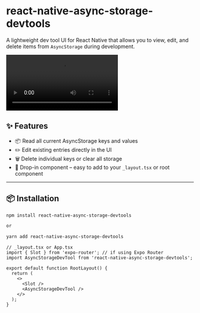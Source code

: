 # react-native-async-storage-devtools

A lightweight dev tool UI for React Native that allows you to view, edit, and delete items from `AsyncStorage` during development.

![Demo Video](https://cdn.heyo.is/react-native-async-storage-devtools/demo.mp4)

## ✨ Features

- 📦 Read all current AsyncStorage keys and values
- ✏️ Edit existing entries directly in the UI
- 🗑️ Delete individual keys or clear all storage
- 🧩 Drop-in component – easy to add to your `_layout.tsx` or root component

---

## 📦 Installation

```bash
npm install react-native-async-storage-devtools

or

yarn add react-native-async-storage-devtools

```

```
// _layout.tsx or App.tsx
import { Slot } from 'expo-router'; // if using Expo Router
import AsyncStorageDevTool from 'react-native-async-storage-devtools';

export default function RootLayout() {
  return (
    <>
      <Slot />
      <AsyncStorageDevTool />
    </>
  );
}
```
